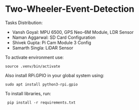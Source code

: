 # Two-Wheeler-Event-Detection

Tasks Distribution:
  - Vansh Goyal: MPU 6500, GPS Neo-6M Module, LDR Sensor
  - Naman Aggarwal: SD Card Configuration
  - Shivek Gupta: Pi Cam Module 3 Config
  - Samarth Singla: LiDAR Sensor

To activate environment use:

  ```source .venv/bin/activate```

Also install RPi.GPIO in your global system using:

  ```sudo apt install python3-rpi.gpio```

To install libraries, run:

  ``` pip install -r requirements.txt```